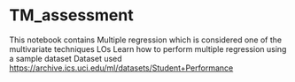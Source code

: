 # TM_assessment
This notebook contains Multiple regression which is considered one of the multivariate techniques
LOs
Learn how to perform multiple regression using a sample dataset
Dataset used https://archive.ics.uci.edu/ml/datasets/Student+Performance
